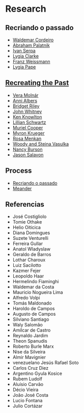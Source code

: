 # Research

## Recriando o passado

- [Waldemar Cordeiro](waldemar_cordeiro.html)
- [Abraham Palatnik](abraham_palatnik.html)
- [Ivan Serpa](ivan_serpa.html)
- [Lygia Clarke](lygia_clark.html)
- [Franz Weissmann](franz_weissman.html)
- [Lygia Pape](lygia_pape.html)

## [Recreating the Past](https://murilopolese.github.io/RTP_SFPC_SUMMER20/)

- [Vera Molnár](vera_molnar.html)
- [Anni Albers](anni_albers.html)
- [Bridget Riley](bridget_riley.html)
- [John Whitney](john_whitney.html)
- [Ken Knowlton](ken_knowlton.html)
- [Lillian Schwartz](lillian_schwartz.html)
- [Muriel Cooper](muriel_cooper.html)
- [Myron Krueger](myron_krueger.html)
- [Rosa Menkan](rosa_menkan.html)
- [Woody and Steina Vasulka](vasulkas.html)
- [Nancy Burson](nancy-burson.html)
- [Jason Salavon](jason-salavon.html)

## Process

- [Recriando o passado](https://docs.google.com/presentation/d/e/2PACX-1vT24rKPP6trR61-IRTC2W4tEEDb0OFXCJpUItK2Y3t-zljx5Khs9uGmAjdiYiqC-iGINNKRedDX_sAI/pub?start=false&loop=false&delayms=3000#slide=id.g93040cee0d_0_0)
- [Meander](https://docs.google.com/presentation/d/e/2PACX-1vRrfMg_18oZ9R2NesXvZ8jMwIFBmdDNV2Kw79fAsmGHpINUJykpA0xBXa7TMzc6F-0Pq30hjvVcpi39/pub?start=false&loop=false&delayms=60000)

## Referencias
- José Costigliolo
- Tomie Othake
- Helio Oiticica
- Diana Domingues
- Suzete Venturelli
- Ferreira Gullar
- Anatol Wladyslaw
- Geraldo de Barros
- Lothar Charoux
- Luiz Sacilotto
- Kazmer Fejer
- Leopoldo Haar
- Hermelindo Fiaminghi
- Waldemar da Costa
- Mauricio Nogueira Lima
- Alfredo Volpi
- Tomás Maldonado
- Haroldo de Campos
- Augusto de Campos
- Silviano Santiago
- Waly Salomão
- Amílcar de Castro
- Reynaldo Jardim
- Theon Spanudis
- Roberto Burle Marx
- Nise da Silveira
- Almir Mavignier
- venezuelano Jesús Rafael Soto
- Carlos Cruz Diez
- Argentino Gyula Kosice
- Rubem Ludolf
- Aluísio Carvão
- Décio Vieira
- João José Costa
- Lucio Fontana
- Julio Cortázar
